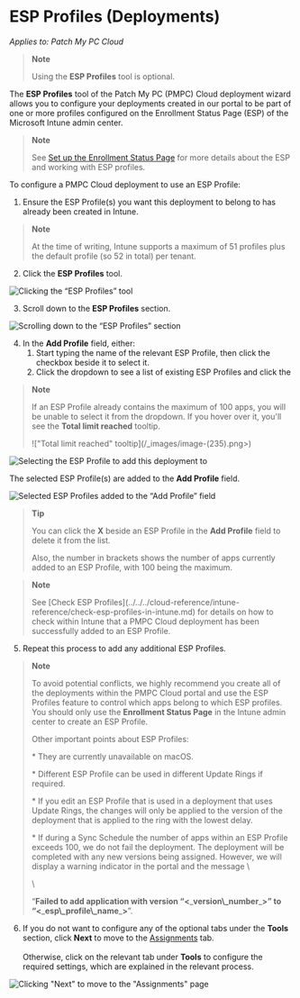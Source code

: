 # ESP Profiles (Deployments)

_Applies to: Patch My PC Cloud_

> **Note**
>
> Using the **ESP Profiles** tool is optional.

The **ESP Profiles** tool of the Patch My PC (PMPC) Cloud deployment wizard allows you to configure your deployments created in our portal to be part of one or more profiles configured on the Enrollment Status Page (ESP) of the Microsoft Intune admin center.

> **Note**
>
> See [Set up the Enrollment Status Page](https://learn.microsoft.com/en-us/mem/intune/enrollment/windows-enrollment-status) for more details about the ESP and working with ESP profiles.

To configure a PMPC Cloud deployment to use an ESP Profile:

1. Ensure the ESP Profile(s) you want this deployment to belong to has already been created in Intune.

> **Note**
>
> At the time of writing, Intune supports a maximum of 51 profiles plus the default profile (so 52 in total) per tenant.

2. Click the **ESP Profiles** tool.

![Clicking the “ESP Profiles” tool](../../../../.gitbook/assets/image-\(56\).png)

3. Scroll down to the **ESP Profiles** section.

![Scrolling down to the “ESP Profiles” section](../../../../.gitbook/assets/image-\(57\).png)

4. In the **Add Profile** field, either:
   1. Start typing the name of the relevant ESP Profile, then click the checkbox beside it to select it.
   2. Click the dropdown to see a list of existing ESP Profiles and click the

> **Note**
>
> If an ESP Profile already contains the maximum of 100 apps, you will be unable to select it from the dropdown. If you hover over it, you'll see the **Total limit reached** tooltip.
>
> !\["Total limit reached" tooltip]\(/\_images/image-(235).png>)

![Selecting the ESP Profile to add this deployment to](../../../../.gitbook/assets/image-\(58\).png)

The selected ESP Profile(s) are added to the **Add Profile** field.

![Selected ESP Profiles added to the “Add Profile” field](../../../../.gitbook/assets/image-\(59\).png)

> **Tip**
>
> You can click the **X** beside an ESP Profile in the **Add Profile** field to delete it from the list.
>
> Also, the number in brackets shows the number of apps currently added to an ESP Profile, with 100 being the maximum.

> **Note**
>
> See \[Check ESP Profiles]\(../../../cloud-reference/intune-reference/check-esp-profiles-in-intune.md) for details on how to check within Intune that a PMPC Cloud deployment has been successfully added to an ESP Profile.

5. Repeat this process to add any additional ESP Profiles.

> **Note**
>
> To avoid potential conflicts, we highly recommend you create all of the deployments within the PMPC Cloud portal and use the ESP Profiles feature to control which apps belong to which ESP profiles. You should only use the **Enrollment Status Page** in the Intune admin center to create an ESP Profile.
>
> Other important points about ESP Profiles:
>
> \* They are currently unavailable on macOS.
>
> \* Different ESP Profile can be used in different Update Rings if required.
>
> \* If you edit an ESP Profile that is used in a deployment that uses Update Rings, the changes will only be applied to the version of the deployment that is applied to the ring with the lowest delay.
>
> \* If during a Sync Schedule the number of apps within an ESP Profile exceeds 100, we do not fail the deployment. The deployment will be completed with any new versions being assigned. However, we will display a warning indicator in the portal and the message \\
>
> \\
>
> “**Failed to add application with version “<**\_**version\\\_number**\_**>” to “<**\_**esp\\\_profile\\\_name**\_**>**”.

6. If you do not want to configure any of the optional tabs under the **Tools** section, click **Next** to move to the [Assignments](../cloud-assignments-deployment-tab.md) tab.\
   \
   Otherwise, click on the relevant tab under **Tools** to configure the required settings, which are explained in the relevant process.

![Clicking "Next" to move to the "Assignments" page](../../../../.gitbook/assets/image-\(60\).png)
